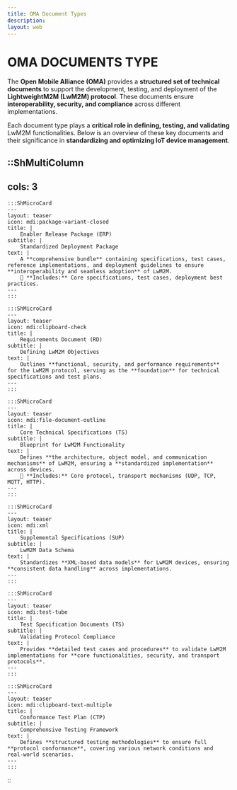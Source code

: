 ```yaml
---
title: OMA Document Types
description:
layout: web
---
```

# OMA DOCUMENTS TYPE

The **Open Mobile Alliance (OMA)** provides a **structured set of technical documents** to support the development, testing, and deployment of the **LightweightM2M (LwM2M) protocol**. These documents ensure **interoperability, security, and compliance** across different implementations.  

Each document type plays a **critical role in defining, testing, and validating** LwM2M functionalities. Below is an overview of these key documents and their significance in **standardizing and optimizing IoT device management**.

::ShMultiColumn
---
cols: 3
---

    :::ShMicroCard
    ---
    layout: teaser
    icon: mdi:package-variant-closed
    title: |
        Enabler Release Package (ERP)
    subtitle: |
        Standardized Deployment Package
    text: |
        A **comprehensive bundle** containing specifications, test cases, reference implementations, and deployment guidelines to ensure **interoperability and seamless adoption** of LwM2M.  
        📄 **Includes:** Core specifications, test cases, deployment best practices.
    ---
    :::

    :::ShMicroCard
    ---
    layout: teaser
    icon: mdi:clipboard-check
    title: |
        Requirements Document (RD)
    subtitle: |
        Defining LwM2M Objectives
    text: |
        Outlines **functional, security, and performance requirements** for the LwM2M protocol, serving as the **foundation** for technical specifications and test plans.
    ---
    :::

    :::ShMicroCard
    ---
    layout: teaser
    icon: mdi:file-document-outline
    title: |
        Core Technical Specifications (TS)
    subtitle: |
        Blueprint for LwM2M Functionality
    text: |
        Defines **the architecture, object model, and communication mechanisms** of LwM2M, ensuring a **standardized implementation** across devices.  
        📄 **Includes:** Core protocol, transport mechanisms (UDP, TCP, MQTT, HTTP).
    ---
    :::

    :::ShMicroCard
    ---
    layout: teaser
    icon: mdi:xml
    title: |
        Supplemental Specifications (SUP)
    subtitle: |
        LwM2M Data Schema
    text: |
        Standardizes **XML-based data models** for LwM2M devices, ensuring **consistent data handling** across implementations.
    ---
    :::

    :::ShMicroCard
    ---
    layout: teaser
    icon: mdi:test-tube
    title: |
        Test Specification Documents (TS)
    subtitle: |
        Validating Protocol Compliance
    text: |
        Provides **detailed test cases and procedures** to validate LwM2M implementations for **core functionalities, security, and transport protocols**.
    ---
    :::

    :::ShMicroCard
    ---
    layout: teaser
    icon: mdi:clipboard-text-multiple
    title: |
        Conformance Test Plan (CTP)
    subtitle: |
        Comprehensive Testing Framework
    text: |
        Defines **structured testing methodologies** to ensure full **protocol conformance**, covering various network conditions and real-world scenarios.
    ---
    :::

::